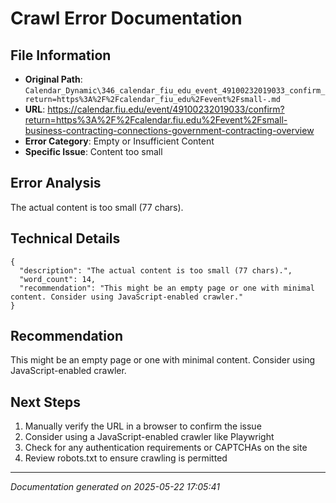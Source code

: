 # Crawl Error Documentation

## File Information
- **Original Path**: `Calendar_Dynamic\346_calendar_fiu_edu_event_49100232019033_confirm_return=https%3A%2F%2Fcalendar_fiu_edu%2Fevent%2Fsmall-.md`
- **URL**: https://calendar.fiu.edu/event/49100232019033/confirm?return=https%3A%2F%2Fcalendar.fiu.edu%2Fevent%2Fsmall-business-contracting-connections-government-contracting-overview
- **Error Category**: Empty or Insufficient Content
- **Specific Issue**: Content too small

## Error Analysis
The actual content is too small (77 chars).

## Technical Details
```
{
  "description": "The actual content is too small (77 chars).",
  "word_count": 14,
  "recommendation": "This might be an empty page or one with minimal content. Consider using JavaScript-enabled crawler."
}
```

## Recommendation
This might be an empty page or one with minimal content. Consider using JavaScript-enabled crawler.

## Next Steps
1. Manually verify the URL in a browser to confirm the issue
2. Consider using a JavaScript-enabled crawler like Playwright
3. Check for any authentication requirements or CAPTCHAs on the site
4. Review robots.txt to ensure crawling is permitted

---
*Documentation generated on 2025-05-22 17:05:41*
